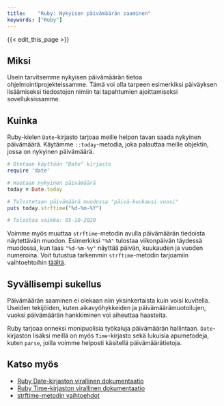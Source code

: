 ```yaml
---
title:    "Ruby: Nykyisen päivämäärän saaminen"
keywords: ["Ruby"]
---
```


{{< edit_this_page >}}

## Miksi

Usein tarvitsemme nykyisen päivämäärän tietoa ohjelmointiprojekteissamme. Tämä voi olla tarpeen esimerkiksi päiväyksen lisäämiseksi tiedostojen nimiin tai tapahtumien ajoittamiseksi sovelluksissamme.

## Kuinka

Ruby-kielen `Date`-kirjasto tarjoaa meille helpon tavan saada nykyinen päivämäärä. Käytämme `::today`-metodia, joka palauttaa meille objektin, jossa on nykyinen päivämäärä.

```Ruby
# Otetaan käyttöön "Date" kirjasto
require 'date'

# Haetaan nykyinen päivämäärä
today = Date.today

# Tulostetaan päivämäärä muodossa "päivä-kuukausi-vuosi"
puts today.strftime("%d-%m-%Y")

# Tulostaa vaikka: 05-10-2020
```

Voimme myös muuttaa `strftime`-metodin avulla päivämäärän tiedoista näytettävän muodon. Esimerkiksi `"%A"` tulostaa viikonpäivän täydessä muodossa, kun taas `"%d-%m-%y"` näyttää päivän, kuukauden ja vuoden numeroina. Voit tutustua tarkemmin `strftime`-metodin tarjoamiin vaihtoehtoihin [täältä](https://www.rubydoc.info/stdlib/date/Date#strftime-instance_method).

## Syvällisempi sukellus

Päivämäärän saaminen ei olekaan niin yksinkertaista kuin voisi kuvitella. Useiden tekijöiden, kuten aikavyöhykkeiden ja päivämäärämuotoilujen, vuoksi päivämäärän hankkiminen voi aiheuttaa haasteita.

Ruby tarjoaa onneksi monipuolisia työkaluja päivämäärän hallintaan. `Date`-kirjaston lisäksi meillä on myös `Time`-kirjasto sekä lukuisia apumetodeja, kuten `parse`, joilla voimme helposti käsitellä päivämäärätietoja.

## Katso myös

- [Ruby Date-kirjaston virallinen dokumentaatio](https://ruby-doc.org/stdlib-2.7.1/libdoc/date/rdoc/Date.html)
- [Ruby Time-kirjaston virallinen dokumentaatio](https://ruby-doc.org/core-2.7.1/Time.html)
- [strftime-metodin vaihtoehdot](https://www.rubydoc.info/stdlib/date/Date#strftime-instance_method)